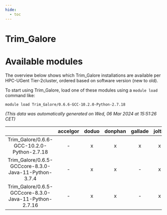 ```yaml
---
hide:
  - toc
---
```


Trim_Galore
===========

# Available modules


The overview below shows which Trim_Galore installations are available per HPC-UGent Tier-2cluster, ordered based on software version (new to old).

To start using Trim_Galore, load one of these modules using a `module load` command like:

```shell
module load Trim_Galore/0.6.6-GCC-10.2.0-Python-2.7.18
```

*(This data was automatically generated on Wed, 06 Mar 2024 at 15:51:26 CET)*  

| |accelgor|doduo|donphan|gallade|joltik|skitty|
| :---: | :---: | :---: | :---: | :---: | :---: | :---: |
|Trim_Galore/0.6.6-GCC-10.2.0-Python-2.7.18|-|x|x|x|x|x|
|Trim_Galore/0.6.5-GCCcore-8.3.0-Java-11-Python-3.7.4|-|x|x|-|x|x|
|Trim_Galore/0.6.5-GCCcore-8.3.0-Java-11-Python-2.7.16|-|x|x|-|x|x|
